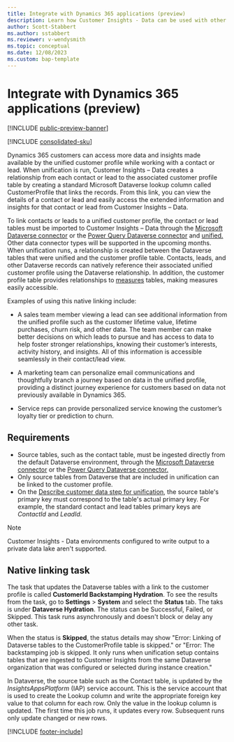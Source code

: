 ```yaml
---
title: Integrate with Dynamics 365 applications (preview)
description: Learn how Customer Insights - Data can be used with other Dynamics 365 applications
author: Scott-Stabbert
ms.author: sstabbert
ms.reviewer: v-wendysmith
ms.topic: conceptual
ms.date: 12/08/2023
ms.custom: bap-template
---
```


# Integrate with Dynamics 365 applications (preview)

[!INCLUDE [public-preview-banner](includes/public-preview-banner.md)]

[!INCLUDE [consolidated-sku](./includes/consolidated-sku.md)]

Dynamics 365 customers can access more data and insights made available by the unified customer profile while working with a contact or lead. When unification is run, Customer Insights – Data creates a relationship from each contact or lead to the associated customer profile table by creating a standard Microsoft Dataverse lookup column called CustomerProfile that links the records. From this link, you can view the details of a contact or lead and easily access the extended information and insights for that contact or lead from Customer Insights – Data.

To link contacts or leads to a unified customer profile, the contact or lead tables must be imported to Customer Insights – Data through the [Microsoft Dataverse connector](connect-dataverse.md) or the [Power Query Dataverse connector](connect-power-query.md) and [unified.](data-unification.md) Other data connector types will be supported in the upcoming months. When unification runs, a relationship is created between the Dataverse tables that were unified and the customer profile table. Contacts, leads, and other Dataverse records can natively reference their associated unified customer profile using the Dataverse relationship. In addition, the customer profile table provides relationships to [measures](measures.md) tables, making measures easily accessible.

Examples of using this native linking include:

- A sales team member viewing a lead can see additional information from the unified profile such as the customer lifetime value, lifetime purchases, churn risk, and other data. The team member can make better decisions on which leads to pursue and has access to data to help foster stronger relationships, knowing their customer’s interests, activity history, and insights. All of this information is accessible seamlessly in their contact/lead view.

- A marketing team can personalize email communications and thoughtfully branch a journey based on data in the unified profile, providing a distinct journey experience for customers based on data not previously available in Dynamics 365.

- Service reps can provide personalized service knowing the customer’s loyalty tier or prediction to churn.

## Requirements

- Source tables, such as the contact table, must be ingested directly from the default Dataverse environment, through the [Microsoft Dataverse connector](connect-dataverse.md) or the [Power Query Dataverse connector.](connect-power-query.md)
- Only source tables from Dataverse that are included in unification can be linked to the customer profile.
- On the [Describe customer data step for unification](data-unification-map-tables.md), the source table's primary key must correspond to the table's actual primary key. For example, the standard contact and lead tables primary keys are *ContactId* and *LeadId*.

> [!NOTE]
> Customer Insights - Data environments configured to write output to a private data lake aren't supported.

## Native linking task

The task that updates the Dataverse tables with a link to the customer profile is called **CustomerId Backstamping Hydration**. To see the results from the task, go to **Settings** > **System** and select the **Status** tab. The taks is under **Dataverse Hydration**. The status can be Successful, Failed, or Skipped. This task runs asynchronously and doesn't block or delay any other task.

When the status is **Skipped**, the status details may show "Error: Linking of Dataverse tables to the CustomerProfile table is skipped." or "Error: The backstamping job is skipped. It only runs when unification setup contains tables that are ingested to Customer Insights from the same Dataverse organization that was configured or selected during instance creation."

In Dataverse, the source table such as the Contact table, is updated by the *InsightsAppsPlatform* (IAP) service account. This is the service account that is used to create the Lookup column and write the appropriate foreign key value to that column for each row. Only the value in the lookup column is updated. The first time this job runs, it updates every row. Subsequent runs only update changed or new rows.

[!INCLUDE [footer-include](includes/footer-banner.md)]
